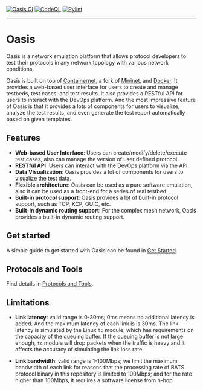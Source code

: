 
[![Oasis CI](https://github.com/n-hop/oasis/actions/workflows/.github.ci.yml/badge.svg)](https://github.com/n-hop/oasis/actions/workflows/.github.ci.yml)
[![CodeQL](https://github.com/n-hop/oasis/actions/workflows/codeql.yml/badge.svg)](https://github.com/n-hop/oasis/actions/workflows/codeql.yml)
[![Pylint](https://github.com/n-hop/oasis/actions/workflows/pylint.yml/badge.svg)](https://github.com/n-hop/oasis/actions/workflows/pylint.yml)

-----

# Oasis

Oasis is a network emulation platform that allows protocol developers to test their protocols in any network topology with various network conditions.

Oasis is built on top of [Containernet](https://github.com/containernet/containernet/), a fork of [Mininet](http://mininet.org/), and [Docker](https://www.docker.com/). It provides a web-based user interface for users to create and manage testbeds, test cases, and test results. It also provides a RESTful API for users to interact with the DevOps platform. And the most impressive feature of Oasis is that it provides a lots of components for users to visualize, analyze the test results, and even generate the test report automatically based on given templates.

## Features

- **Web-based User Interface**: Users can create/modify/delete/execute test cases, also can manage the version of user defined protocol.
- **RESTful API**: Users can interact with the DevOps platform via the API.
- **Data Visualization**: Oasis provides a lot of components for users to visualize the test data.
- **Flexible architecture**: Oasis can be used as a pure software emulation, also it can be used as a front-end for a series of real testbed.
- **Built-in protocol support**: Oasis provides a lot of built-in protocol support, such as TCP, KCP, QUIC, etc.
- **Built-in dynamic routing support**: For the complex mesh network, Oasis provides a built-in dynamic routing support.

## Get started

A simple guide to get started with Oasis can be found in [Get Started](docs/get-started.md).

## Protocols and Tools

Find details in [Protocols and Tools](docs/protocols_and_tools.md).

## Limitations

- **Link latency**: valid range is 0-30ms; 0ms means no additional latency is added. And the maximum latency of each link is is 30ms.
  The link latency is simulated by the Linux `tc` module, which has requirements on the capacity of the queuing buffer. If the queuing buffer is not large enough, `tc` module will drop packets when the traffic is heavy and it affects the accuracy of simulating the link loss rate.
  
- **Link bandwidth**: valid range is 1-100Mbps; we limit the maximum bandwidth of each link for reasons that the processing rate of BATS protocol binary in this repository is limited to 100Mbps; and for the rate higher than 100Mbps, it requires a software license from n-hop.
